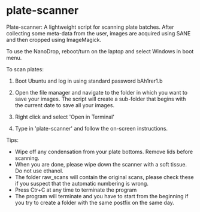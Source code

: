 # plate-scanner
Plate-scanner: A lightweight script for scanning plate batches. After collecting some meta-data from the user, 
images are acquired using SANE and then cropped using ImageMagick.

To use the NanoDrop, reboot/turn on the laptop and select Windows in boot menu.

To scan plates:

1. Boot Ubuntu and log in using standard password bAh1rer1.b

2. Open the file manager and navigate to the folder in which you want to save your images. The script will create a sub-folder that begins with the current date to save all your images. 

3. Right click and select 'Open in Terminal'

4. Type in 'plate-scanner' and follow the on-screen instructions. 

Tips:
- Wipe off any condensation from your plate bottoms. Remove lids before scanning.
- When you are done, please wipe down the scanner with a soft tissue. Do not use ethanol.
- The folder raw_scans will contain the original scans, please check these if you suspect that the automatic numbering is wrong.
- Press Ctr+C at any time to terminate the program
- The program will terminate and you have to start from the beginning if you try to create a folder with the same postfix on the same day. 
